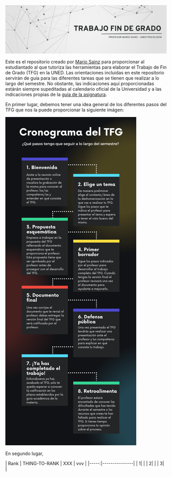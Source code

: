 
![](https://github.com/mariosainzmartinez/TFG/blob/7f5a1f9b1a9009502bd658c64a19a3cfe2b6e009/Banner%20tfg.png)


Este es el repositorio creado por [Mario Sainz](https://www.uned.es/universidad/docentes/psicologia/mario-sainz-martinez.html#introduccion) para proporcionar al estudiantado al que tutoriza las herramientas para elaborar el Trabajo de Fin de Grado (TFG) en la UNED. Las orientaciones incluidas en este repositorio servirán de guía para las diferentes tareas que se tienen que realizar a lo largo del semestre. No obstante, las indicaciones aquí proporcionadas estárán siempre supeditadas al calendario oficial de la Universidad y a las indicaciones propias de la [guía de la asignatura](http://portal.uned.es/portal/page?_pageid=93,71396222&_dad=portal&_schema=PORTAL&idContenido=20).

En primer lugar, debemos tener una idea general de los diferentes pasos del TFG que nos la puede proporcionar la siguiente imágen:

![](https://github.com/mariosainzmartinez/TFG/blob/main/Infografi%CC%81a%20pasos%20TFG.png)



En segundo lugar,

| Rank | THING-TO-RANK | XXX | vvv |
|-----:|---------------|
|     1|               |
|     2|               |
|     3|               |
